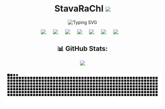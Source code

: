
<h1 align="center">StavaRaChI <img src="https://github.com/blackcater/blackcater/raw/main/images/Hi.gif" height="32"/></h1>
<p align="center">
<img src="https://readme-typing-svg.demolab.com?font=inter&weight=500&size=30&pause=1000&color=FFFFFF&center=true&vCenter=true&width=535&lines=A+Backend+developer+from+Russia" alt="Typing SVG" />
<p>

<p align="center">
<img height="60" src="https://skillicons.dev/icons?i=java" />
<img width="15"/>
<img height="60" src="https://skillicons.dev/icons?i=python" />
<img width="15"/>
<img height="60" src="https://skillicons.dev/icons?i=spring" />
<img width="15"/>
<img height="60" src="https://skillicons.dev/icons?i=fastapi" />
<img width="15"/>
<img height="60" src="https://skillicons.dev/icons?i=idea" />
<img width="15"/>
<img height="60" src="https://skillicons.dev/icons?i=pycharm" />
<img width="15"/>
<img height="60" src="https://skillicons.dev/icons?i=postman" />
<img width="15"/>
</p>

<h2 align="center">📊 GitHub Stats:</h2>
<p align="center">
<img src="https://github-readme-stats.vercel.app/api?username=StavaRaChl&theme=bear&show_icons=true&hide_border=true&count_private=true&locale=ru">
<p>

<p align="center"> <img src="https://github.com/StavaRaChl/StavaRaChl/blob/output/github-contribution-grid-snake-dark.svg?palette=github-dark"> </p>

